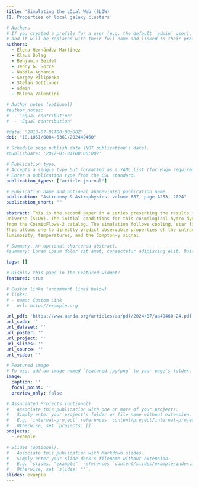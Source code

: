 ```yaml
---
title: 'Simulating the LOcal Web (SLOW)
II. Properties of local galaxy clusters'

# Authors
# If you created a profile for a user (e.g. the default `admin` user), write the username (folder name) here
# and it will be replaced with their full name and linked to their profile.
authors:
  - Elena Hernández-Martínez
  - Klaus Dolag
  - Benjamin Seidel
  - Jenny G. Sorce
  - Nabila Aghanim
  - Sergey Pilipenko
  - Stefan Gottlöber
  - admin
  - Milena Valentini

# Author notes (optional)
#author_notes:
#  - 'Equal contribution'
#  - 'Equal contribution'

#date: '2013-07-01T00:00:00Z'
doi: "10.1051/0004-6361/202449460"

# Schedule page publish date (NOT publication's date).
#publishDate: '2017-01-01T00:00:00Z'

# Publication type.
# Accepts a single type but formatted as a YAML list (for Hugo requirements).
# Enter a publication type from the CSL standard.
publication_types: ["article-journal"]

# Publication name and optional abbreviated publication name.
publication: "Astronomy & Astrophysics, volume 687, page A253, 2024"
publication_short: ""

abstract: This is the second paper in a series presenting the results from a 500 h−1Mpc large constrained simulation of the local
Universe (SLOW). The initial conditions for this cosmological hydro-dynamical simulation are based on peculiar velocities derived
from the CosmicFlows-2 catalog. The simulation follows cooling, star formation, and the evolution of super-massive black holes.
This allows one to directly predict observable properties of the intracluster medium (ICM) within galaxy clusters, including X-ray
luminosity, temperatures, and the Compton-y signal.

# Summary. An optional shortened abstract.
#summary: Lorem ipsum dolor sit amet, consectetur adipiscing elit. Duis posuere tellus ac convallis placerat. Proin tincidunt magna sed ex sollicitudin condimentum.

tags: []

# Display this page in the Featured widget?
featured: true

# Custom links (uncomment lines below)
# links:
# - name: Custom Link
#   url: http://example.org

url_pdf: 'https://www.aanda.org/articles/aa/pdf/2024/07/aa49460-24.pdf'
url_code: ''
url_dataset: ''
url_poster: ''
url_project: ''
url_slides: ''
url_source: ''
url_video: ''

# Featured image
# To use, add an image named `featured.jpg/png` to your page's folder.
image:
  caption: ''
  focal_point: ''
  preview_only: false

# Associated Projects (optional).
#   Associate this publication with one or more of your projects.
#   Simply enter your project's folder or file name without extension.
#   E.g. `internal-project` references `content/project/internal-project/index.md`.
#   Otherwise, set `projects: []`.
projects:
  - example

# Slides (optional).
#   Associate this publication with Markdown slides.
#   Simply enter your slide deck's filename without extension.
#   E.g. `slides: "example"` references `content/slides/example/index.md`.
#   Otherwise, set `slides: ""`.
slides: example
---
```


